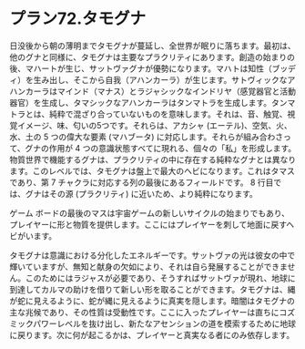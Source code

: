 # プラン72.タモグナ

日没後から朝の薄明までタモグナが蔓延し、全世界が眠りに落ちます。最初は、他のグナと同様に、タモグナは主要なプラクリティにあります。創造の始まりの後、マハートが生じ、サットヴァグナが優勢になります。マハトは知性（ブッディ）を生み出し、そこから自我（アハンカーラ）が生じます。サトヴィックなアハンカーラはマインド（マナス）とラジャシックなインドリヤ（感覚器官と活動器官）を生成し、タマシックなアハンカーラはタンマトラを生成します。タンマトラとは、純粋で混ざり合っていないものを意味します。それは、音、触覚、視覚イメージ、味、匂いの5つです。それらは、アカシャ (エーテル)、空気、火、水、土の 5 つの偉大な要素 (マハブータ) に対応します。それらが組み合わさって、グナの作用が 4 つの意識状態すべてに現れる、個々の「私」を形成します。物質世界で機能するグナは、プラクリティの中に存在する純粋なグナとは異なります。このレベルでは、タモグナは盤上で最大のヘビになります。これはタマスであり、第 7 チャクラに対応する列の最後にあるフィールドです。 8 行目では、グナはその源 (プラクリティ) に近いため、より純粋になります。

ゲーム ボードの最後のマスは宇宙ゲームの新しいサイクルの始まりでもあり、プレイヤーに形と物質を提供します。ここにはプレイヤーを刺して地面に戻すヘビがいます。

タモグナは意識における分化したエネルギーです。サットヴァの光は彼女の中で輝いていますが、無知と献身の欠如により、それは自ら発展することができません。このためにはラジャスが必要であり、そうすればサットヴァが現れ、地球に到達してカルマの助けを借りて新しい形を取ることができます。タモグナは、縄が蛇に見えるように、蛇が縄に見えるように真実を隠します。暗闇はタモグナの主な兆候であり、その性質は受動性です。ここに入ったプレイヤーは直ちにコズミックパワーレベルを抜け出し、新たなアセンションの道を模索するために地球に戻ります。次に何が起こるかは、プレイヤーと真実なる者にのみ依存します。
